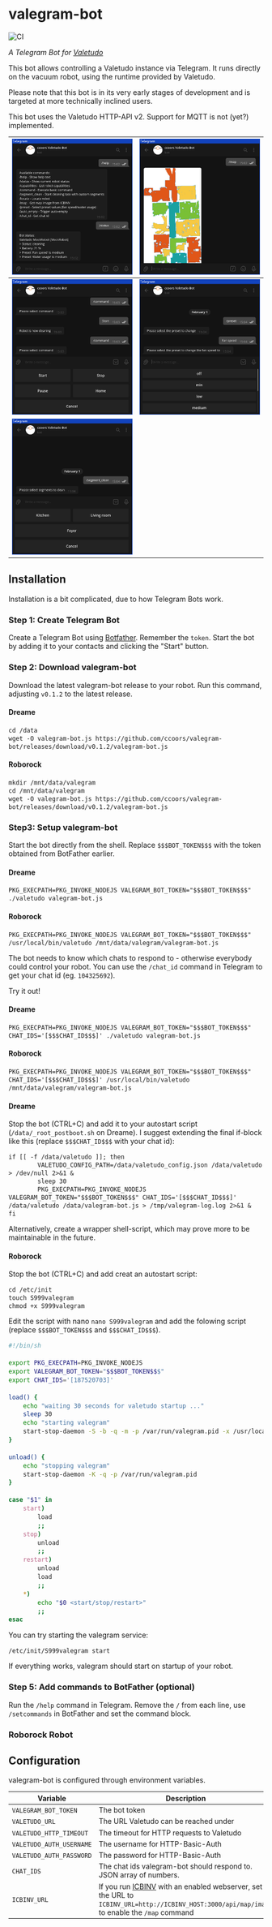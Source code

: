 # valegram-bot

![CI](https://github.com/ccoors/valegram-bot/actions/workflows/ci.yml/badge.svg)

_A Telegram Bot for [Valetudo](https://valetudo.cloud)_

This bot allows controlling a Valetudo instance via Telegram. It runs directly on the vacuum robot, using the runtime
provided by Valetudo.

Please note that this bot is in its very early stages of development and is targeted at more technically inclined users.

This bot uses the Valetudo HTTP-API v2. Support for MQTT is not (yet?) implemented.

| ![screenshot](assets/screenshot_1.png) | ![screenshot](assets/screenshot_2.png) |
| -------------------------------------- | -------------------------------------- |
| ![screenshot](assets/screenshot_3.png) | ![screenshot](assets/screenshot_4.png) |
| ![screenshot](assets/screenshot_5.png) |

## Installation

Installation is a bit complicated, due to how Telegram Bots work.

### Step 1: Create Telegram Bot

Create a Telegram Bot using [Botfather](https://core.telegram.org/bots#6-botfather). Remember the `token`. Start the bot
by adding it to your contacts and clicking the "Start" button.

### Step 2: Download valegram-bot

Download the latest valegram-bot release to your robot. Run this command, adjusting `v0.1.2` to the latest
release.

#### Dreame
```shell
cd /data
wget -O valegram-bot.js https://github.com/ccoors/valegram-bot/releases/download/v0.1.2/valegram-bot.js
```

#### Roborock
```shell
mkdir /mnt/data/valegram
cd /mnt/data/valegram
wget -O valegram-bot.js https://github.com/ccoors/valegram-bot/releases/download/v0.1.2/valegram-bot.js
```

### Step3: Setup valegram-bot

Start the bot directly from the shell. Replace `$$$BOT_TOKEN$$$` with the token obtained from BotFather earlier.

#### Dreame
```shell
PKG_EXECPATH=PKG_INVOKE_NODEJS VALEGRAM_BOT_TOKEN="$$$BOT_TOKEN$$$" ./valetudo valegram-bot.js
```

#### Roborock
```shell
PKG_EXECPATH=PKG_INVOKE_NODEJS VALEGRAM_BOT_TOKEN="$$$BOT_TOKEN$$$" /usr/local/bin/valetudo /mnt/data/valegram/valegram-bot.js
```

The bot needs to know which chats to respond to - otherwise everybody could control your robot. You can use
the `/chat_id` command in Telegram to get your chat id (eg. `104325692`).

Try it out!
#### Dreame
```shell
PKG_EXECPATH=PKG_INVOKE_NODEJS VALEGRAM_BOT_TOKEN="$$$BOT_TOKEN$$$" CHAT_IDS='[$$$CHAT_ID$$$]' ./valetudo valegram-bot.js
```

#### Roborock
```shell
PKG_EXECPATH=PKG_INVOKE_NODEJS VALEGRAM_BOT_TOKEN="$$$BOT_TOKEN$$$" CHAT_IDS='[$$$CHAT_ID$$$]' /usr/local/bin/valetudo /mnt/data/valegram/valegram-bot.js
```

#### Dreame
Stop the bot (CTRL+C) and add it to your autostart script (`/data/_root_postboot.sh` on Dreame). I suggest extending the
final if-block like this (replace `$$$CHAT_ID$$$` with your chat id):

```
if [[ -f /data/valetudo ]]; then
        VALETUDO_CONFIG_PATH=/data/valetudo_config.json /data/valetudo > /dev/null 2>&1 &
        sleep 30
        PKG_EXECPATH=PKG_INVOKE_NODEJS VALEGRAM_BOT_TOKEN="$$$BOT_TOKEN$$$" CHAT_IDS='[$$$CHAT_ID$$$]' /data/valetudo /data/valegram-bot.js > /tmp/valegram-log.log 2>&1 &
fi
```

Alternatively, create a wrapper shell-script, which may prove more to be maintainable in the future.

#### Roborock
Stop the bot (CTRL+C) and add creat an autostart script:

```shell
cd /etc/init
touch S999valegram
chmod +x S999valegram
```

Edit the script with nano `nano S999valegram` and add the folowing script (replace `$$$BOT_TOKEN$$$` and `$$$CHAT_ID$$$`).
```bash
#!/bin/sh

export PKG_EXECPATH=PKG_INVOKE_NODEJS
export VALEGRAM_BOT_TOKEN="$$$BOT_TOKEN$$$"
export CHAT_IDS='[187520703]'

load() {
    echo "waiting 30 seconds for valetudo startup ..."
    sleep 30
    echo "starting valegram"
    start-stop-daemon -S -b -q -m -p /var/run/valegram.pid -x /usr/local/bin/valetudo /mnt/data/valegram/valegram-bot.js
}

unload() {
    echo "stopping valegram"
    start-stop-daemon -K -q -p /var/run/valegram.pid
}

case "$1" in
    start)
        load
        ;;
    stop)
        unload
        ;;
    restart)
        unload
        load
        ;;
    *)
        echo "$0 <start/stop/restart>"
        ;;
esac
```

You can try starting the valegram service:
```
/etc/init/S999valegram start
```

If everything works, valegram should start on startup of your robot.


### Step 5: Add commands to BotFather (optional)

Run the `/help` command in Telegram. Remove the `/` from each line, use `/setcommands` in BotFather and set the command block.

### Roborock Robot

## Configuration

valegram-bot is configured through environment variables.

| Variable                 | Description                                                                                                                                                                                         | Default             |
| ------------------------ | --------------------------------------------------------------------------------------------------------------------------------------------------------------------------------------------------- | ------------------- |
| `VALEGRAM_BOT_TOKEN`     | The bot token                                                                                                                                                                                       | `""`                |
| `VALETUDO_URL`           | The URL Valetudo can be reached under                                                                                                                                                               | `http://localhost/` |
| `VALETUDO_HTTP_TIMEOUT`  | The timeout for HTTP requests to Valetudo                                                                                                                                                           | `10_000`            |
| `VALETUDO_AUTH_USERNAME` | The username for HTTP-Basic-Auth                                                                                                                                                                    | `""`                |
| `VALETUDO_AUTH_PASSWORD` | The password for HTTP-Basic-Auth                                                                                                                                                                    | `""`                |
| `CHAT_IDS`               | The chat ids valegram-bot should respond to. JSON array of numbers.                                                                                                                                 | `[]`                |
| `ICBINV_URL`             | If you run [ICBINV](https://github.com/Hypfer/ICantBelieveItsNotValetudo) with an enabled webserver, set the URL to `ICBINV_URL=http://ICBINV_HOST:3000/api/map/image` to enable the `/map` command | `""`                |
